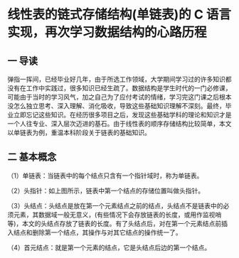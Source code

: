 # 线性表的链式存储结构(单链表)的 C 语言实现，再次学习数据结构的心路历程

## 一 导读

弹指一挥间，已经毕业好几年，由于所选工作领域，大学期间学习过的许多知识都没有在工作中实践过，很多知识已经生疏了。数据结构是学生时代的一门必修课，可能由于当时的学习风气，加之自己为了应付考试的情绪，学习完这门课之后根本没怎么独立思考、深入理解、消化吸收，导致这些基础知识理解不深刻。最终，毕业立即忘记这些知识。在经历很多项目之后，发现这些基础学科的理论和知识才是一个人往专业、深入层次迈进的基石。由于线性表的顺序存储结构比较简单，本文以单链表为例，重温本科阶段关于链表的基础知识。

## 二 基本概念

（1）单链表：当链表中的每个结点只含有一个指针域时，称为单链表。

（2）头指针：如上图所示，链表中第一个结点的存储位置叫做头指针。



（3）头结点：头结点是放在第一个元素结点之前的结点，头结点不是链表中的必须元素，其数据域一般无意义，(有些情况下会存放链表的长度，或用作监视哨等)，本文的头结点存放了链表的长度。有了头结点后，对在第一个元素结点前插入结点和删除第一个结点，其操作与对其它结点的操作统一了。

（4）首元结点：就是第一个元素的结点，它是头结点后边的第一个结点。